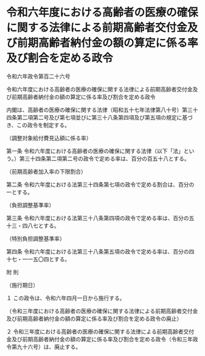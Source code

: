 # 令和六年度における高齢者の医療の確保に関する法律による前期高齢者交付金及び前期高齢者納付金の額の算定に係る率及び割合を定める政令

令和六年政令第百二十六号

令和六年度における高齢者の医療の確保に関する法律による前期高齢者交付金及び前期高齢者納付金の額の算定に係る率及び割合を定める政令

内閣は、高齢者の医療の確保に関する法律（昭和五十七年法律第八十号）第三十四条第二項第二号及び第七項並びに第三十八条第四項及び第五項の規定に基づき、この政令を制定する。

（調整対象給付費見込額に係る率）

第一条 令和六年度における高齢者の医療の確保に関する法律（以下「法」という。）第三十四条第二項第二号の政令で定める率は、百分の百五十八とする。

（前期高齢者加入率の下限割合）

第二条 令和六年度における法第三十四条第七項の政令で定める割合は、百分の一とする。

（負担調整基準率）

第三条 令和六年度における法第三十八条第四項の政令で定める率は、百分の五十三・四八七とする。

（特別負担調整基準率）

第四条 令和六年度における法第三十八条第五項の政令で定める率は、百分の四十七・一一五〇四とする。

附 則

（施行期日）

１ この政令は、令和六年四月一日から施行する。

（令和三年度における高齢者の医療の確保に関する法律による前期高齢者交付金及び前期高齢者納付金の額の算定に係る率及び割合を定める政令の廃止）

２ 令和三年度における高齢者の医療の確保に関する法律による前期高齢者交付金及び前期高齢者納付金の額の算定に係る率及び割合を定める政令（令和三年政令第九十六号）は、廃止する。
